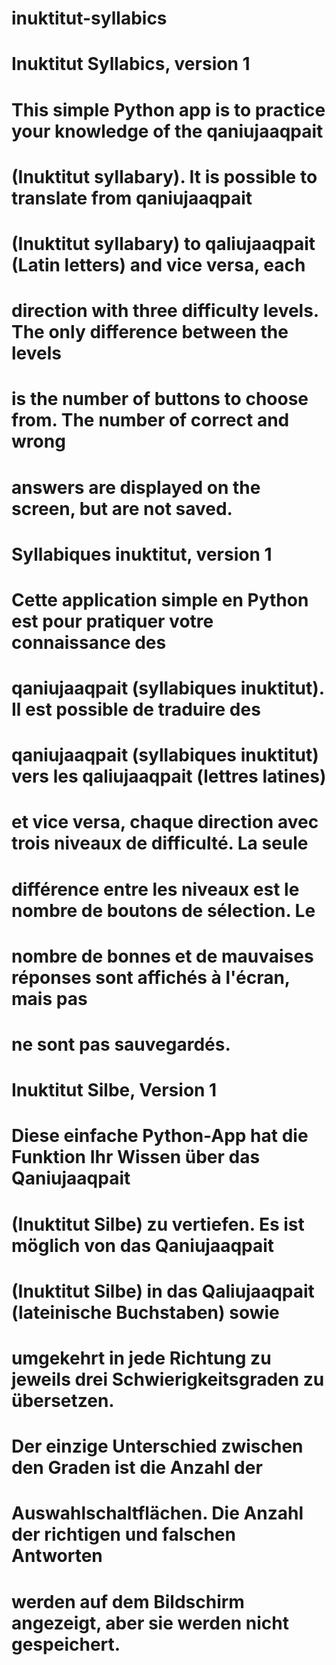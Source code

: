 # inuktitut-syllabics

# Inuktitut Syllabics, version 1
# This simple Python app is to practice your knowledge of the qaniujaaqpait
# (Inuktitut syllabary). It is possible to translate from qaniujaaqpait
# (Inuktitut syllabary) to qaliujaaqpait (Latin letters) and vice versa, each
# direction with three difficulty levels. The only difference between the levels
# is the number of buttons to choose from. The number of correct and wrong
# answers are displayed on the screen, but are not saved.

# Syllabiques inuktitut, version 1
# Cette application simple en Python est pour pratiquer votre connaissance des
# qaniujaaqpait (syllabiques inuktitut). Il est possible de traduire des
# qaniujaaqpait (syllabiques inuktitut) vers les qaliujaaqpait (lettres latines)
# et vice versa, chaque direction avec trois niveaux de difficulté. La seule
# différence entre les niveaux est le nombre de boutons de sélection. Le
# nombre de bonnes et de mauvaises réponses sont affichés à l'écran, mais pas
# ne sont pas sauvegardés.

# Inuktitut Silbe, Version 1
# Diese einfache Python-App hat die Funktion Ihr Wissen über das Qaniujaaqpait
# (Inuktitut Silbe) zu vertiefen. Es ist möglich von das Qaniujaaqpait
# (Inuktitut Silbe) in das Qaliujaaqpait (lateinische Buchstaben) sowie
# umgekehrt in jede Richtung zu jeweils drei Schwierigkeitsgraden zu übersetzen.
# Der einzige Unterschied zwischen den Graden ist die Anzahl der
# Auswahlschaltflächen. Die Anzahl der richtigen und falschen Antworten
# werden auf dem Bildschirm angezeigt, aber sie werden nicht gespeichert.
